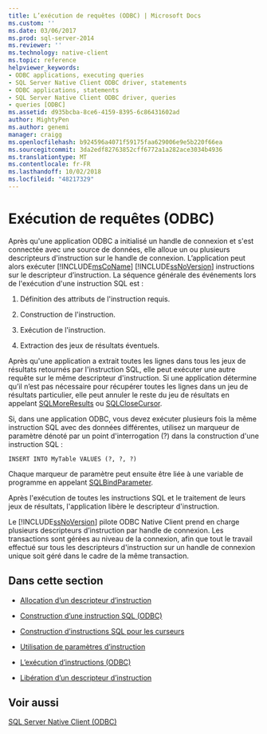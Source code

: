 ```yaml
---
title: L’exécution de requêtes (ODBC) | Microsoft Docs
ms.custom: ''
ms.date: 03/06/2017
ms.prod: sql-server-2014
ms.reviewer: ''
ms.technology: native-client
ms.topic: reference
helpviewer_keywords:
- ODBC applications, executing queries
- SQL Server Native Client ODBC driver, statements
- ODBC applications, statements
- SQL Server Native Client ODBC driver, queries
- queries [ODBC]
ms.assetid: d935bcba-8ce6-4159-8395-6c86431602ad
author: MightyPen
ms.author: genemi
manager: craigg
ms.openlocfilehash: b924596a4071f59175faa629006e9e5b220f66ea
ms.sourcegitcommit: 3da2edf82763852cff6772a1a282ace3034b4936
ms.translationtype: MT
ms.contentlocale: fr-FR
ms.lasthandoff: 10/02/2018
ms.locfileid: "48217329"
---
```

# <a name="executing-queries-odbc"></a>Exécution de requêtes (ODBC)
  Après qu'une application ODBC a initialisé un handle de connexion et s'est connectée avec une source de données, elle alloue un ou plusieurs descripteurs d'instruction sur le handle de connexion. L’application peut alors exécuter [!INCLUDE[msCoName](../../includes/msconame-md.md)] [!INCLUDE[ssNoVersion](../../includes/ssnoversion-md.md)] instructions sur le descripteur d’instruction. La séquence générale des événements lors de l'exécution d'une instruction SQL est :  
  
1.  Définition des attributs de l'instruction requis.  
  
2.  Construction de l'instruction.  
  
3.  Exécution de l'instruction.  
  
4.  Extraction des jeux de résultats éventuels.  
  
 Après qu'une application a extrait toutes les lignes dans tous les jeux de résultats retournés par l'instruction SQL, elle peut exécuter une autre requête sur le même descripteur d'instruction. Si une application détermine qu’il n’est pas nécessaire pour récupérer toutes les lignes dans un jeu de résultats particulier, elle peut annuler le reste du jeu de résultats en appelant [SQLMoreResults](../native-client-odbc-api/sqlmoreresults.md) ou [SQLCloseCursor](../native-client-odbc-api/sqlclosecursor.md).  
  
 Si, dans une application ODBC, vous devez exécuter plusieurs fois la même instruction SQL avec des données différentes, utilisez un marqueur de paramètre dénoté par un point d'interrogation (?) dans la construction d'une instruction SQL :  
  
```  
INSERT INTO MyTable VALUES (?, ?, ?)  
```  
  
 Chaque marqueur de paramètre peut ensuite être liée à une variable de programme en appelant [SQLBindParameter](../native-client-odbc-api/sqlbindparameter.md).  
  
 Après l'exécution de toutes les instructions SQL et le traitement de leurs jeux de résultats, l'application libère le descripteur d'instruction.  
  
 Le [!INCLUDE[ssNoVersion](../../includes/ssnoversion-md.md)] pilote ODBC Native Client prend en charge plusieurs descripteurs d’instruction par handle de connexion. Les transactions sont gérées au niveau de la connexion, afin que tout le travail effectué sur tous les descripteurs d'instruction sur un handle de connexion unique soit géré dans le cadre de la même transaction.  
  
## <a name="in-this-section"></a>Dans cette section  
  
-   [Allocation d’un descripteur d’instruction](allocating-a-statement-handle.md)  
  
-   [Construction d’une instruction SQL &#40;ODBC&#41;](constructing-an-sql-statement-odbc.md)  
  
-   [Construction d’instructions SQL pour les curseurs](constructing-sql-statements-for-cursors.md)  
  
-   [Utilisation de paramètres d’instruction](using-statement-parameters.md)  
  
-   [L’exécution d’instructions &#40;ODBC&#41;](executing-statements/executing-statements-odbc.md)  
  
-   [Libération d’un descripteur d’instruction](freeing-a-statement-handle.md)  
  
## <a name="see-also"></a>Voir aussi  
 [SQL Server Native Client &#40;ODBC&#41;](../native-client/odbc/sql-server-native-client-odbc.md)  
  
  
